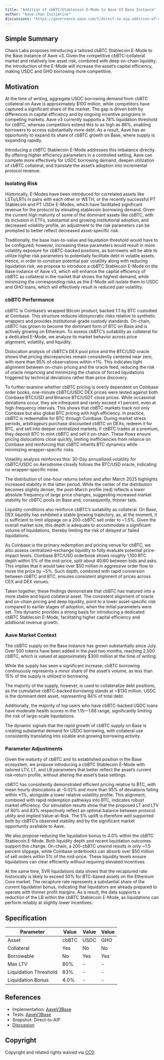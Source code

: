 ```yaml
---
title: "Addition of cbBTC/Stablecoin E-Mode to Aave V3 Base Instance"
author: "Aave-chan Initiative"
discussions: "https://governance.aave.com/t/direct-to-aip-addition-of-cbbtc-stablecoin-e-mode-to-aave-v3-base-instance/23174"
---
```


## Simple Summary

Chaos Labs proposes introducing a tailored cbBTC Stablecoin E-Mode to the Base instance of Aave v3. Given the competitive cbBTC-collateral market and relatively low asset risk, combined with deep on-chain liquidity, the introduction of the E-Mode will increase the asset’s capital efficiency, making USDC and GHO borrowing more competitive.

## Motivation

At the time of writing, aggregate USDC borrowing demand from cbBTC collateral on Aave is approximately $100 million, while competitors have captured a significant share of the market. The gap is driven both by differences in capital efficiency and by ongoing incentive programs in competing markets. Aave v3 currently supports a 78% liquidation threshold for cbBTC, whereas competitors extend this to as high as 86%, enabling borrowers to access substantially more debt. As a result, Aave has an opportunity to expand its share of cbBTC growth on Base, where supply is expanding rapidly.

Introducing a cbBTC Stablecoin E-Mode addresses this imbalance directly. By offering higher efficiency parameters in a controlled setting, Aave can compete more effectively for USDC borrowing demand, deepen utilization of cbBTC collateral, and translate the asset’s adoption into incremental protocol revenue.

### Isolating Risk

Historically, E-Modes have been introduced for correlated assets like LSTs/LRTs in pairs with each other or WETH, or the recently successful PT Stablecoin and PT USDe E-Modes, which have facilitated significant revenue for the protocol by elevating stablecoin borrowing demand. Given the current high maturity of some of the dominant assets like cbBTC, with its inclusion in ETFs, substantial and growing institutional adoption, and decreased volatility profile, an adjustment to the risk parameters can be prompted to better reflect decreased asset-specific risk.

Traditionally, the base loan-to-value and liquidation threshold would have to be configured; however, increasing these parameters would result in more volatility exposure for cbBTC-backed positions, as borrowers will be able to utilize higher risk parameters to potentially facilitate debt in volatile assets. Hence, in order to constrain potential pair volatility along with reducing liquidation risk, we propose to introduce a cbBTC Stablecoin E-Mode on the Base instance of Aave v3, which will enhance the capital efficiency of cbBTC as collateral in the market that shows the highest demand, while minimizing the corresponding risks as the E-Mode will isolate them to USDC and GHO loans, which will effectively result in reduced pair volatility.

### cbBTC Performance

cbBTC is Coinbase’s wrapped Bitcoin product, backed 1:1 by BTC custodied at Coinbase. This structure reduces idiosyncratic risks relative to synthetic wrappers and provides institutional-grade custody standards. On-chain, cbBTC has grown to become the dominant form of BTC on Base and is actively growing on Ethereum. To assess cbBTC’s suitability as collateral for a dedicated E-Mode, we analyze its market behavior across price alignment, volatility, and liquidity.

Dislocation analysis of cbBTC’s DEX pool price and the BTC/USD oracle shows that pricing discrepancies remain consistently centered near zero, with more than 95% of observations within ±1%. This indicates tight alignment between on-chain pricing and the oracle feed, reducing the risk of oracle mispricing and minimizing the chance of forced liquidations triggered by technical deviations rather than price discovery.

To further examine whether cbBTC pricing is overly dependent on Coinbase order books, one-minute cbBTC/USDC DEX prices were tested against both Coinbase BTC/USD and Binance BTC/USDT close prices. While occasional deviations occur, they are infrequent and rarely exceed ±1 percent, even at high-frequency intervals. This shows that cbBTC markets track not only Coinbase but also global BTC pricing with high efficiency. In practice, cbBTC is redeemable for BTC through Coinbase. During market stress periods, arbitrageurs purchase discounted cbBTC on DEXs, redeem it for BTC, and sell into deeper centralized markets; if cbBTC trades at a premium, they deposit BTC to mint cbBTC and sell it on-chain. These flows ensure pricing dislocations close quickly, limiting inefficiencies from reliance on Coinbase and reinforcing that cbBTC inherits BTC dynamics while minimizing wrapper-specific risks.

Volatility analysis reinforces this: 30-Day annuallized volatility for cbBTC/USDC on Aerodrome closely follows the BTC/USD oracle, indicating no wrapper-specific noise.

The distribution of one-hour returns before and after March 2025 highlights increased stability in the latter period. While the center of the distribution becomes slightly denser, the post-March profile (red) reflects a lower absolute frequency of large price changes, suggesting increased market stability for cbBTC pools on Base and, consequently, thinner tails.

Liquidity conditions also reinforce cbBTC’s suitability as collateral. On Base, DEX liquidity has exhibited a stable growing trajectory, as, at the moment, it is sufficient to limit slippage on a 200-cbBTC sell order to ~1.5%. Given the overall market size, this depth is adequate to accommodate a significant volume of liquidations, thereby limiting the risk of delayed or failed liquidations.

As Coinbase is the primary redemption and pricing venue for cbBTC, we also assess centralized-exchange liquidity to fully evaluate potential price-impact levels. Coinbase BTC/USD orderbook shows roughly 1,100 BTC depth within 5% of the mid-price, split about 40/60 between bids and asks. This implies that it would take over $50 million in aggressive order flow to move the price by ~5%. Such depth, combined with rapid conversion between cbBTC and BTC, ensures consistent alignment of prices across CEX and DEX venues.

Taken together, these findings demonstrate that cbBTC has matured into a more stable and liquid collateral asset. The consistent alignment of oracle and on-chain pricing and deep liquidity, point to a lower asset-specific risk compared to earlier stages of adoption, when the initial parameters were set. This dynamic provides a strong basis for introducing a dedicated cbBTC Stablecoin E-Mode, facilitating higher capital efficiency and additional revenue growth.

### Aave Market Context

The cbBTC supply on the Base instance has grown substantially since July. Over 500 tokens have been added in the past two months, reaching 2,500 cbBTC, which is valued at approximately $300 million at the time of writing.

While the supply has seen a significant increase, cbBTC borrowing continuously represents a minor share of the asset’s volume, as less than 15% of the supply is utilized in borrowing.

The majority of the supply, however, is used to collateralize debt positions, as the cumulative cbBTC-backed borrowing stands at ~$130 million. USDC is the dominant debt asset, representing 84% of total debt.

Additionally, the majority of top users who have cbBTC-backed USDC loans have moderate health scores in the 1.15—1.68 range, significantly limiting the risk of large-scale liquidations.

The dynamic signals that the rapid growth of cbBTC supply on Base is creating substantial demand for USDC borrowing, with collateral use consistently translating into sizable and growing borrowing activity.

### Parameter Adjustments

Given the maturity of cbBTC and its established position in the Base ecosystem, we propose introducing a cbBTC Stablecoin E-Mode with tailored LTV, LT, and LB parameters that better reflect the asset’s current risk–return profile, without altering the asset’s base settings.

cbBTC has consistently demonstrated efficient pricing relative to BTC, with mean hourly dislocations at -0.02% and more than 95% of deviations falling within ±1%, alongside a lower relative volatility profile. This alignment, combined with rapid redemption pathways into BTC, indicates robust market efficiency. Our simulation results show that the proposed LT and LTV of 80% and 83% respectively reflect an optimal balance between protocol utility and implied Value-at-Risk. The 5% uplift is therefore well supported both by cbBTC’s observed stability and by the significant market opportunity available to Aave.

We also propose reducing the liquidation bonus to 4.0% within the cbBTC Stablecoin E-Mode. Both liquidity depth and recent liquidation outcomes support this change. On-chain, a 200-cbBTC unwind results in only ~1.5 percent slippage, while Coinbase orderbooks can absorb over $50 million of sell orders within 5% of the mid-price. These liquidity levels ensure liquidations can clear efficiently without requiring elevated incentives.

At the same time, SVR liquidations data shows that the recaptured rate historically is likely to exceed 50% for BTC-based assets on the Ethereum Core market. The recapture rate represents a substantial share of the current liquidation bonus, indicating that liquidators are already prepared to operate with thinner profit margins. As a result, the data supports a reduction of the LB within the cbBTC Stablecoin E-Mode, as liquidations can perform reliably at slightly lower incentives.

## Specification

| **Parameter**         | **Value** | **Value** | **Value** |
| --------------------- | --------- | --------- | --------- |
| Asset                 | cbBTC     | USDC      | GHO       |
| Collateral            | Yes       | No        | No        |
| Borrowable            | No        | Yes       | Yes       |
| Max LTV               | 80%       | -         | -         |
| Liquidation Threshold | 83%       | -         | -         |
| Liquidation Bonus     | 4.0%      | -         | -         |

## References

- Implementation: [AaveV3Base](https://github.com/bgd-labs/aave-proposals-v3/blob/4fc1c4e302e911bbadfec5f8c46910d2ef83facd/src/20251007_AaveV3Base_AdditionOfCbBTCStablecoinEModeToAaveV3BaseInstance/AaveV3Base_AdditionOfCbBTCStablecoinEModeToAaveV3BaseInstance_20251007.sol)
- Tests: [AaveV3Base](https://github.com/bgd-labs/aave-proposals-v3/blob/4fc1c4e302e911bbadfec5f8c46910d2ef83facd/src/20251007_AaveV3Base_AdditionOfCbBTCStablecoinEModeToAaveV3BaseInstance/AaveV3Base_AdditionOfCbBTCStablecoinEModeToAaveV3BaseInstance_20251007.t.sol)
- Snapshot: Direct-to-AIP
- [Discussion](https://governance.aave.com/t/direct-to-aip-addition-of-cbbtc-stablecoin-e-mode-to-aave-v3-base-instance/23174)

## Copyright

Copyright and related rights waived via [CC0](https://creativecommons.org/publicdomain/zero/1.0/).
